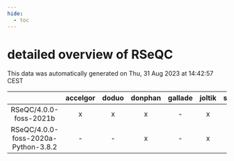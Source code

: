 ```yaml
---
hide:
  - toc
---
```


detailed overview of RSeQC
==========================


This data was automatically generated on Thu, 31 Aug 2023 at 14:42:57 CEST  

| |accelgor|doduo|donphan|gallade|joltik|skitty|swalot|victini|
| :---: | :---: | :---: | :---: | :---: | :---: | :---: | :---: | :---: |
|RSeQC/4.0.0-foss-2021b|x|x|x|-|x|x|x|x|
|RSeQC/4.0.0-foss-2020a-Python-3.8.2|-|-|x|-|x|x|x|x|

